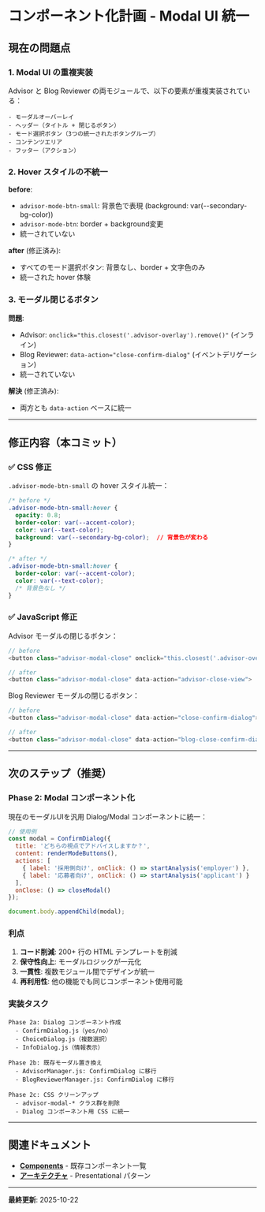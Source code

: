 # コンポーネント化計画 - Modal UI 統一

## 現在の問題点

### 1. Modal UI の重複実装

Advisor と Blog Reviewer の両モジュールで、以下の要素が重複実装されている：

```
- モーダルオーバーレイ
- ヘッダー（タイトル + 閉じるボタン）
- モード選択ボタン（3つの統一されたボタングループ）
- コンテンツエリア
- フッター（アクション）
```

### 2. Hover スタイルの不統一

**before**:
- `advisor-mode-btn-small`: 背景色で表現 (background: var(--secondary-bg-color))
- `advisor-mode-btn`: border + background変更
- 統一されていない

**after** (修正済み):
- すべてのモード選択ボタン: 背景なし、border + 文字色のみ
- 統一された hover 体験

### 3. モーダル閉じるボタン

**問題**:
- Advisor: `onclick="this.closest('.advisor-overlay').remove()"` (インライン)
- Blog Reviewer: `data-action="close-confirm-dialog"` (イベントデリゲーション)
- 統一されていない

**解決** (修正済み):
- 両方とも `data-action` ベースに統一

---

## 修正内容（本コミット）

### ✅ CSS 修正

`.advisor-mode-btn-small` の hover スタイル統一：
```css
/* before */
.advisor-mode-btn-small:hover {
  opacity: 0.8;
  border-color: var(--accent-color);
  color: var(--text-color);
  background: var(--secondary-bg-color);  // 背景色が変わる
}

/* after */
.advisor-mode-btn-small:hover {
  border-color: var(--accent-color);
  color: var(--text-color);
  /* 背景色なし */
}
```

### ✅ JavaScript 修正

Advisor モーダルの閉じるボタン：
```javascript
// before
<button class="advisor-modal-close" onclick="this.closest('.advisor-overlay').remove()">

// after
<button class="advisor-modal-close" data-action="advisor-close-view">
```

Blog Reviewer モーダルの閉じるボタン：
```javascript
// before
<button class="advisor-modal-close" data-action="close-confirm-dialog">

// after
<button class="advisor-modal-close" data-action="blog-close-confirm-dialog">
```

---

## 次のステップ（推奨）

### Phase 2: Modal コンポーネント化

現在のモーダルUIを汎用 Dialog/Modal コンポーネントに統一：

```javascript
// 使用例
const modal = ConfirmDialog({
  title: 'どちらの視点でアドバイスしますか？',
  content: renderModeButtons(),
  actions: [
    { label: '採用側向け', onClick: () => startAnalysis('employer') },
    { label: '応募者向け', onClick: () => startAnalysis('applicant') }
  ],
  onClose: () => closeModal()
});

document.body.appendChild(modal);
```

### 利点

1. **コード削減**: 200+ 行の HTML テンプレートを削減
2. **保守性向上**: モーダルロジックが一元化
3. **一貫性**: 複数モジュール間でデザインが統一
4. **再利用性**: 他の機能でも同じコンポーネント使用可能

### 実装タスク

```
Phase 2a: Dialog コンポーネント作成
  - ConfirmDialog.js（yes/no）
  - ChoiceDialog.js（複数選択）
  - InfoDialog.js（情報表示）

Phase 2b: 既存モーダル置き換え
  - AdvisorManager.js: ConfirmDialog に移行
  - BlogReviewerManager.js: ConfirmDialog に移行

Phase 2c: CSS クリーンアップ
  - advisor-modal-* クラス群を削除
  - Dialog コンポーネント用 CSS に統一
```

---

## 関連ドキュメント

- **[Components](./04_FEATURES.md#components)** - 既存コンポーネント一覧
- **[アーキテクチャ](./02_ARCHITECTURE.md)** - Presentational パターン

---

**最終更新**: 2025-10-22
